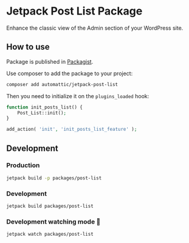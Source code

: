 # Jetpack Post List Package

Enhance the classic view of the Admin section of your WordPress site.

## How to use

Package is published in [Packagist](https://packagist.org/packages/automattic/jetpack-post-list).

Use composer to add the package to your project:
```bash
composer add automattic/jetpack-post-list
```

Then you need to initialize it on the `plugins_loaded` hook:

```php
function init_posts_list() {
	Post_List::init();
}

add_action( 'init', 'init_posts_list_feature' );
```

## Development

### Production
```bash
jetpack build -p packages/post-list
```

### Development
```bash
jetpack build packages/post-list
```

### Development watching mode 👀
```bash
jetpack watch packages/post-list
```

